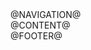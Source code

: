 <!DOCTYPE HTML>
<html>
<head>
	<title>@TITLE@</title>
	<link rel="stylesheet" type="text/css" href="default.css" />
	<script type="text/javascript" src="js/common.js"></script>
	<link rel="shortcut icon" href="favicon.ico" type="image/x-icon">
	<link rel="apple-touch-icon" href="img/apple-touch-icon.png">
	<link rel="apple-touch-icon" sizes="76x76" href="img/apple-touch-icon-76.png">
	<link rel="apple-touch-icon" sizes="120x120" href="img/apple-touch-icon-120.png">
	<link rel="apple-touch-icon" sizes="152x152" href="img/apple-touch-icon-152.png">
</head>
<body id="page_@ID@">

<div id="navigation">
@NAVIGATION@
</div>

<div id="content">
@CONTENT@
</div>

<div id="footer">
@FOOTER@
</div>

<script type="text/javascript">
  var _gaq = _gaq || [];
  _gaq.push(['_setAccount', 'UA-12345678-1']);
  _gaq.push(['_setDomainName', 'withbitcoin.co.nz']);
  _gaq.push(['_setAllowLinker', true]);
  _gaq.push(['_trackPageview']);
</script>
</body>
</html>